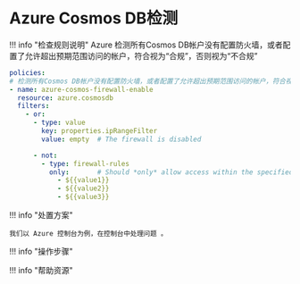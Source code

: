 # Azure Cosmos DB检测

!!! info "检查规则说明"
    Azure  检测所有Cosmos DB帐户没有配置防火墙，或者配置了允许超出预期范围访问的帐户，符合视为“合规”，否则视为“不合规”  
    
  ```YAML
  policies:
  # 检测所有Cosmos DB帐户没有配置防火墙，或者配置了允许超出预期范围访问的帐户，符合视为“合规”，否则视为“不合规”
  - name: azure-cosmos-firewall-enable
    resource: azure.cosmosdb
    filters:
      - or:
        - type: value
          key: properties.ipRangeFilter
          value: empty  # The firewall is disabled

        - not:
          - type: firewall-rules
            only:       # Should *only* allow access within the specified maximums here
              - ${{value1}}
              - ${{value2}}
              - ${{value3}}
  ```

    
!!! info "处置方案"
    
    我们以 Azure 控制台为例，在控制台中处理问题 。



!!! info "操作步骤"





!!! info "帮助资源"
    
